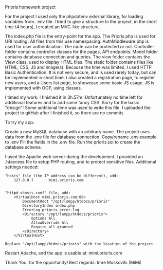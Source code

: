 Prioris homework project


For the project I used only the phpdotenv external library, for loading variables from . env file.
I tried to give a structure to the project, in the short time (4 hours), I created an MVC-like structure.

The index.php file is the entry-point for the app.
The Prioris.php is used for URI routing. All files from this use namespacing.
AuthMiddleware.php is used for user authentication. The route can be protected or not.
Controller folder contains controller classes for the pages, API endpoints.
Model folder contains database connection and queries.
The view folder contains the View class, used to display HTML files.
The static folder contains files like HTML, CSS, JS and image(s).
Because the time was limited, I used HTTP Basic Authentication. It is not very secure, and is used rarely today, but can be implemented in short time.
I also created a registration page, to register new users, and a Users list page, to showcase some basic JS usage.
JS is implemented with OOP, using classes.

I timed my work. I finished it in 3h:57m. Unfortunately no time left for additional features and to add some fancy CSS.
Sorry for the basic "design"!
Some additional time was used to write this file.
I uploaded the project to gitHub after I finished it, so there are no commits.


To try my app:

Create a new MySQL database with an arbitrary name.
The project uses data from the .env file for database connection.
    Copy/rename .env.example to .env
    Fill the fields in the .env file.
    Run the prioris.sql to create the database schema.

I used the Apache web server during the development.
I provided an .htaccess file to setup PHP routing, and to protect sensitive files.
Additional settings needed:

    "hosts" file (the IP address can be different), add:
        127.0.0.7       mimi.prioris.com


    "httpd-vhosts.conf" file, add:
        <VirtualHost mimi.prioris.com:80>
            DocumentRoot "/opt/lampp/htdocs/prioris"
            DirectoryIndex index.php
            ErrorLog prioris_error.log
            <Directory "/opt/lampp/htdocs/prioris">
                Options All
                AllowOverride All
                Require all granted
            </Directory>
        </VirtualHost>

    Replace "/opt/lampp/htdocs/prioris" with the location of the project.

Restart Apache, and the app is usable at: mimi.prioris.com

Thank You, for the opportunity!
Best regards: Imre Moskovits (MiMi)
